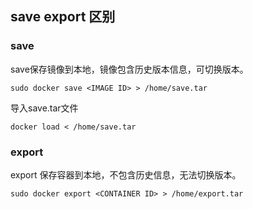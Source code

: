 
## save export 区别


### save
save保存镜像到本地，镜像包含历史版本信息，可切换版本。
```
sudo docker save <IMAGE ID> > /home/save.tar
```

导入save.tar文件

    docker load < /home/save.tar


### export
export 保存容器到本地，不包含历史信息，无法切换版本。
```
sudo docker export <CONTAINER ID> > /home/export.tar
```